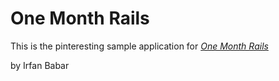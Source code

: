 # One Month Rails

This is the pinteresting sample application for [*One Month Rails*](http://onemonthrails.com)

by Irfan Babar